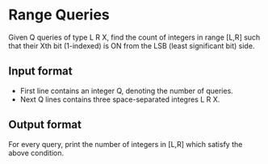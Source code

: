 # Range Queries

Given Q queries of type L R X, find the count of integers in range [L,R] such that their Xth bit (1-indexed) is ON from the LSB (least significant bit) side.

## Input format

- First line contains an integer Q, denoting the number of queries.
- Next Q lines contains three space-separated integres L R X.

## Output format

For every query, print the number of integers in [L,R] which satisfy the above condition.
